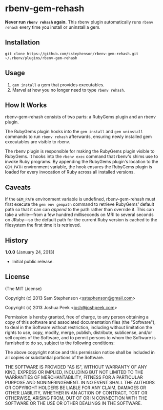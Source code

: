 # rbenv-gem-rehash

**Never run `rbenv rehash` again.** This rbenv plugin automatically
runs `rbenv rehash` every time you install or uninstall a gem.

## Installation

    git clone https://github.com/sstephenson/rbenv-gem-rehash.git ~/.rbenv/plugins/rbenv-gem-rehash

## Usage

1. `gem install` a gem that provides executables.
2. Marvel at how you no longer need to type `rbenv rehash`.

## How It Works

rbenv-gem-rehash consists of two parts: a RubyGems plugin and an rbenv
plugin.

The RubyGems plugin hooks into the `gem install` and `gem uninstall`
commands to run `rbenv rehash` afterwards, ensuring newly installed
gem executables are visible to rbenv.

The rbenv plugin is responsible for making the RubyGems plugin visible
to RubyGems. It hooks into the `rbenv exec` command that rbenv's shims
use to invoke Ruby programs. By appending the RubyGems plugin's
location to the `GEM_PATH` environment variable, the hook ensures the
RubyGems plugin is loaded for every invocation of Ruby across all
installed versions.

## Caveats

If the `GEM_PATH` environment variable is undefined, rbenv-gem-rehash
must first execute the `gem env gempath` command to retrieve RubyGems'
default path so that it can can *append* to the path rather than
override it. This can take a while—from a few hundred milliseconds on
MRI to several seconds on JRuby—so the default path for the current
Ruby version is cached to the filesystem the first time it is
retrieved.

## History

**1.0.0** (January 24, 2013)

* Initial public release.

## License

(The MIT License)

Copyright (c) 2013 Sam Stephenson <<sstephenson@gmail.com>>

Copyright (c) 2013 Joshua Peek <<josh@joshpeek.com>>

Permission is hereby granted, free of charge, to any person obtaining
a copy of this software and associated documentation files (the
"Software"), to deal in the Software without restriction, including
without limitation the rights to use, copy, modify, merge, publish,
distribute, sublicense, and/or sell copies of the Software, and to
permit persons to whom the Software is furnished to do so, subject to
the following conditions:

The above copyright notice and this permission notice shall be
included in all copies or substantial portions of the Software.

THE SOFTWARE IS PROVIDED "AS IS", WITHOUT WARRANTY OF ANY KIND,
EXPRESS OR IMPLIED, INCLUDING BUT NOT LIMITED TO THE WARRANTIES OF
MERCHANTABILITY, FITNESS FOR A PARTICULAR PURPOSE AND
NONINFRINGEMENT. IN NO EVENT SHALL THE AUTHORS OR COPYRIGHT HOLDERS BE
LIABLE FOR ANY CLAIM, DAMAGES OR OTHER LIABILITY, WHETHER IN AN ACTION
OF CONTRACT, TORT OR OTHERWISE, ARISING FROM, OUT OF OR IN CONNECTION
WITH THE SOFTWARE OR THE USE OR OTHER DEALINGS IN THE SOFTWARE.
